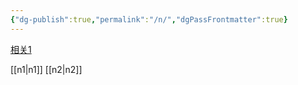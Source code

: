 ```yaml
---
{"dg-publish":true,"permalink":"/n/","dgPassFrontmatter":true}
---
```


[相关1](n1)

[[n1\|n1]]
[[n2\|n2]]
